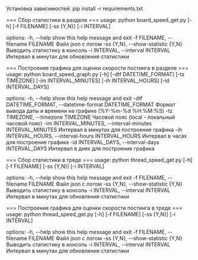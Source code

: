 Установка зависимостей: pip install -r requirements.txt

=== Сбор статистики в разделе ===
usage: python board_speed_get.py [-h] [-f FILENAME] [-ss {Y,N}] [-i INTERVAL]

options:
  -h, --help            show this help message and exit
  -f FILENAME, --filename FILENAME
                        Файл json с логом
  -ss {Y,N}, --show-statistic {Y,N}
                        Выводить статистику в консоль
  -i INTERVAL, --interval INTERVAL
                        Интервал в минутах для обновления статистики

=== Построение графика для оценки скорости постинга в разделе ===
usage: python board_speed_graph.py [-h] [-dtf DATETIME_FORMAT] [-tz TIMEZONE] [-im INTERVAL_MINUTES] [-ih INTERVAL_HOURS]
                                   [-id INTERVAL_DAYS]

options:
  -h, --help            show this help message and exit
  -dtf DATETIME_FORMAT, --datetime-format DATETIME_FORMAT
                        Формат вывода даты и времени на графике (%Y-%m-%d %H:%M:%S)
  -tz TIMEZONE, --timezone TIMEZONE
                        Часовой пояс (local - локальный часовой пояс)
  -im INTERVAL_MINUTES, --interval-minutes INTERVAL_MINUTES
                        Интервал в минутах для построение графика
  -ih INTERVAL_HOURS, --interval-hours INTERVAL_HOURS
                        Интервал в часах для построение графика
  -id INTERVAL_DAYS, --interval-days INTERVAL_DAYS
                        Интервал в днях для построение графика

=== Сбор статистики в треде ===
usage: python thread_speed_get.py [-h] [-f FILENAME] [-ss {Y,N}] [-i INTERVAL]

options:
  -h, --help            show this help message and exit
  -f FILENAME, --filename FILENAME
                        Файл json с логом
  -ss {Y,N}, --show-statistic {Y,N}
                        Выводить статистику в консоль
  -i INTERVAL, --interval INTERVAL
                        Интервал в минутах для обновления статистики

=== Построение графика для оценки скорости постинга в треде ===
usage: python thread_speed_get.py [-h] [-f FILENAME] [-ss {Y,N}] [-i INTERVAL]

options:
  -h, --help            show this help message and exit
  -f FILENAME, --filename FILENAME
                        Файл json с логом
  -ss {Y,N}, --show-statistic {Y,N}
                        Выводить статистику в консоль
  -i INTERVAL, --interval INTERVAL
                        Интервал в минутах для обновления статистики
